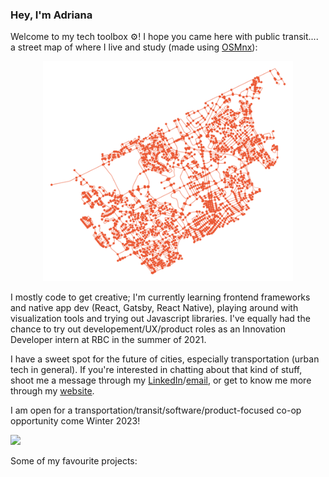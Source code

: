 ### Hey, I'm Adriana
Welcome to my tech toolbox ⚙️! I hope you came here with public transit.... a street map of where I live and study (made using [OSMnx](https://linkinghub.elsevier.com/retrieve/pii/S0198971516303970)):

<p align="center"><img align="centre" width="400" src="waterloo2.png"></img></p>

I mostly code to get creative; I'm currently learning frontend frameworks and native app dev (React, Gatsby, React Native), playing around with visualization tools and trying out Javascript libraries. I've equally had the chance to try out developement/UX/product roles as an Innovation Developer intern at RBC in the summer of 2021. 

I have a sweet spot for the future of cities, especially transportation (urban tech in general). If you're interested in chatting about that kind of stuff, shoot me a message through my [LinkedIn](https://www.linkedin.com/in/adriana-ceric/)/[email](adriana.ceric@gmail.com), or get to know me more through my [website](https://adrianaceric.github.io/).
<br>

I am open for a transportation/transit/software/product-focused co-op opportunity come Winter 2023!

![](https://komarev.com/ghpvc/?username=AdrianaCeric&color=blueviolet)

Some of my favourite projects:
